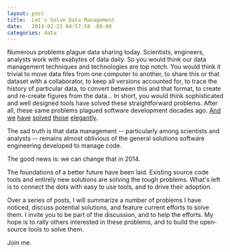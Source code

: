 ```yaml
---
layout: post
title:  Let's Solve Data Management
date:   2014-02-21 04:57:58 -08:00
categories: data
---
```


Numerous problems plague data sharing today. Scientists, engineers, analysts work with exabytes of data daily. So you would think our data management techniques and technologies are top notch. You would think it trivial to move data files from one computer to another, to share this or that dataset with a collaborator, to keep all versions accounted for, to trace the history of particular data, to convert between this and that format, to create and re-create figures from the data... In short, you would think sophisticated and well designed tools have solved these straightforward problems. After all, these same problems plagued software development decades ago.
[And](http://en.wikipedia.org/wiki/Package_management_system)
[we](http://opensource.org/)
[have](http://en.wikipedia.org/wiki/Revision_control)
[solved](http://npmjs.org/)
[those](http://github.com/)
[elegantly](http://git-scm.com/).

The sad truth is that data management -- particularly among scientists and analysts -- remains almost oblivious of the general solutions software engineering developed to manage code.

The good news is: we can change that in 2014.

The foundations of a better future have been laid. Existing source code tools and entirely new solutions are solving the tough problems. What's left is to connect the dots with easy to use tools, and to drive their adoption.

Over a series of posts, I will summarize a number of problems I have noticed, discuss potential solutions, and feature current efforts to solve them. I invite you to be part of the discussion, and to help the efforts. My hope is to rally others interested in these problems, and to build the open-source tools to solve them.

Join me.
